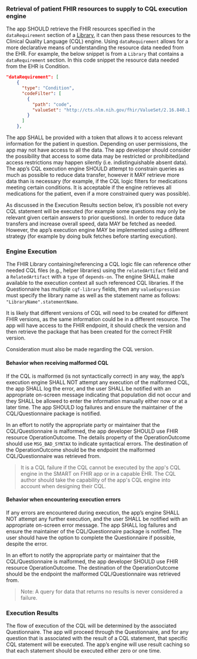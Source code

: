 ### Retrieval of patient FHIR resources to supply to CQL execution engine
The app SHOULD retrieve the FHIR resources specified in the `dataRequirement` section of a [Library](https://www.hl7.org/fhir/library.html), it can then pass these resources to the Clinical Quality Language (CQL) engine. Using `dataRequirement` allows for a more declarative means of understanding the resource data needed from the EHR. For example, the below snippet is from a `Library` that contains a `dataRequirement` section. In this code snippet the resource data needed from the EHR is Condition. 

```json
"dataRequirement": [
    {
      "type": "Condition",
      "codeFilter": [
        {
          "path": "code",
          "valueSet": "http://cts.nlm.nih.gov/fhir/ValueSet/2.16.840.1.113762.1.4.1219.25"
        }
      ]
    },
```

The app SHALL be provided with a token that allows it to access relevant information for the patient in question. Depending on user permissions, the app may not have access to all the data. The app developer should consider the possibility that access to some data may be restricted or prohibited(and access restrictions may happen silently (i.e. indistinguishable absent data). The app’s CQL execution engine SHOULD attempt to constrain queries as much as possible to reduce data transfer, however it MAY retrieve more data than is necessary (for example, if the CQL logic filters for medications meeting certain conditions. It is acceptable if the engine retrieves all medications for the patient, even if a more constrained query was possible).

As discussed in the Execution Results section below, it’s possible not every CQL statement will be executed (for example some questions may only be relevant given certain answers to prior questions). In order to reduce data transfers and increase overall speed, data MAY be fetched as needed. However, the app’s execution engine MAY be implemented using a different strategy (for example by doing bulk fetches before starting execution).

### Engine Execution

The FHIR Library containing/referencing a CQL logic file can reference other needed CQL files (e.g., helper libraries) using the `relatedArtifact` field and a `RelatedArtifact` with a `type` of `depends-on`. The engine SHALL make available to the execution context all such referenced CQL libraries. If the Questionnaire has multiple `cqf-library` fields, then any `valueExpression` must specify the library name as well as the statement name as follows: `"LibraryName".statementName`.

It is likely that different versions of CQL will need to be created for different FHIR versions, as the same information could be in a different resource. The app will have access to the FHIR endpoint, it should check the version and then retrieve the package that has been created for the correct FHIR version.

Consideration must also be made regarding the CQL version.

#### Behavior when receiving malformed CQL
 If the CQL is malformed (is not syntactically correct) in any way, the app’s execution engine SHALL NOT attempt any execution of the malformed CQL, the app SHALL log the error, and the user SHALL be notified with an appropriate on-screen message indicating that population did not occur and they SHALL be allowed to enter the information manually either now or at a later time. The app SHOULD log failures and ensure the maintainer of the CQL/Questionnaire package is notified. 

In an effort to notify the appropriate party or maintainer that the CQL/Questionnaire is malformed, the app developer SHOULD use FHIR resource OperationOutcome. The details property of the OperationOutcome should use `MSG_BAD_SYNTAX` to indicate syntactical errors. The destination of the OperationOutcome should be the endpoint the malformed CQL/Questionnaire was retrieved from.

>It is a CQL failure if the CQL cannot be executed by the app's CQL engine in the SMART on FHIR app or in a capable EHR. The CQL author should take the capability of the app's CQL engine into account when designing their CQL. 

#### Behavior when encountering execution errors
If any errors are encountered during execution, the app’s engine SHALL NOT attempt any further execution, and the user SHALL be notified with an appropriate on-screen error message. The app SHALL log failures and ensure the maintainer of the CQL/Questionnaire package is notified. The user should have the option to complete the Questionnaire if possible, despite the error.

In an effort to notify the appropriate party or maintainer that the CQL/Questionnaire is malformed, the app developer SHOULD use FHIR resource OperationOutcome. The destination of the OperationOutcome should be the endpoint the malformed CQL/Questionnaire was retrieved from.

>Note: A query for data that returns no results is never considered a failure.

### Execution Results

The flow of execution of the CQL will be determined by the associated Questionnaire. The app will proceed through the Questionnaire, and for any question that is associated with the result of a CQL statement, that specific CQL statement will be executed. The app’s engine will use result caching so that each statement should be executed either zero or one time.